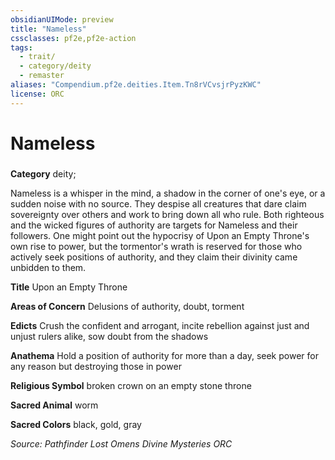 ```yaml
---
obsidianUIMode: preview
title: "Nameless"
cssclasses: pf2e,pf2e-action
tags:
  - trait/
  - category/deity
  - remaster
aliases: "Compendium.pf2e.deities.Item.Tn8rVCvsjrPyzKWC"
license: ORC
---
```

# Nameless

### 

**Category** deity; 




Nameless is a whisper in the mind, a shadow in the corner of one's eye, or a sudden noise with no source. They despise all creatures that dare claim sovereignty over others and work to bring down all who rule. Both righteous and the wicked figures of authority are targets for Nameless and their followers. One might point out the hypocrisy of Upon an Empty Throne's own rise to power, but the tormentor's wrath is reserved for those who actively seek positions of authority, and they claim their divinity came unbidden to them.

**Title** Upon an Empty Throne

**Areas of Concern** Delusions of authority, doubt, torment

**Edicts** Crush the confident and arrogant, incite rebellion against just and unjust rulers alike, sow doubt from the shadows

**Anathema** Hold a position of authority for more than a day, seek power for any reason but destroying those in power

**Religious Symbol** broken crown on an empty stone throne

**Sacred Animal** worm

**Sacred Colors** black, gold, gray

*Source: Pathfinder Lost Omens Divine Mysteries*
*ORC*